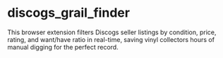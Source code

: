 # discogs_grail_finder
This browser extension filters Discogs seller listings by condition, price, rating, and want/have ratio in real-time, saving vinyl collectors hours of manual digging for the perfect record.
